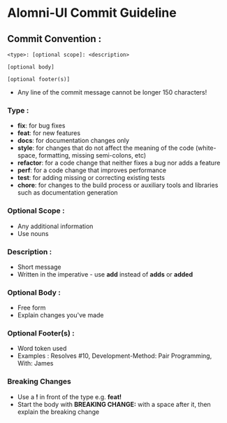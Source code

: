 # Alomni-UI Commit Guideline

## Commit Convention :

```
<type>: [optional scope]: <description>

[optional body]

[optional footer(s)]
```

- Any line of the commit message cannot be longer 150 characters!

### Type :

- **fix**: for bug fixes
- **feat**: for new features
- **docs**: for documentation changes only
- **style**: for changes that do not affect the meaning of the code (white-space, formatting, missing semi-colons, etc)
- **refactor**: for a code change that neither fixes a bug nor adds a feature
- **perf**: for a code change that improves performance
- **test**: for adding missing or correcting existing tests
- **chore**: for changes to the build process or auxiliary tools and libraries such as documentation generation

### Optional Scope :

- Any additional information
- Use nouns

### Description :

- Short message
- Written in the imperative - use **add** instead of **adds** or **added**

### Optional Body :

- Free form
- Explain changes you've made

### Optional Footer(s) :

- Word token used
- Examples : Resolves #10, Development-Method: Pair Programming, With: James

### Breaking Changes

- Use a **!** in front of the type e.g. **feat!**
- Start the body with **BREAKING CHANGE:** with a space after it, then explain the breaking change
